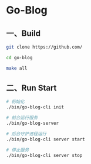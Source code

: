 # Go-Blog

## 一、Build

```bash
git clone https://github.com/

cd go-blog

make all 
```

## 二、Run Start

```bash
# 初始化
./bin/go-blog-cli init 

# 前台运行服务
./bin/go-blog-server 

# 后台守护进程运行
./bin/go-blog-cli server start 

# 停止服务
./bin/go-blog-cli server stop
```



